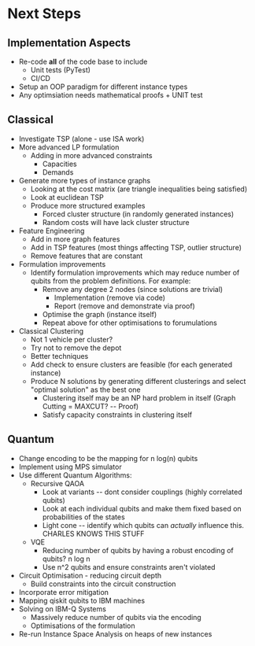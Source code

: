 # Next Steps

## Implementation Aspects

- Re-code **all** of the code base to include
  - Unit tests (PyTest)
  - CI/CD
- Setup an OOP paradigm for different instance types
- Any optimsiation needs mathematical proofs + UNIT test

## Classical

- Investigate TSP (alone - use ISA work)
- More advanced LP formulation
  - Adding in more advanced constraints
    - Capacities
    - Demands
- Generate more types of instance graphs
  - Looking at the cost matrix (are triangle inequalities being satisfied)
  - Look at euclidean TSP
  - Produce more structured examples
    - Forced cluster structure (in randomly generated instances)
    - Random costs will have lack cluster structure
- Feature Engineering
  - Add in more graph features
  - Add in TSP features (most things affecting TSP, outlier structure)
  - Remove features that are constant
- Formulation improvements
  - Identify formulation improvements which may reduce number of qubits from the problem definitions. For example:
    - Remove any degree 2 nodes (since solutions are trivial)
      - Implementation (remove via code)
      - Report (remove and demonstrate via proof)
    - Optimise the graph (instance itself)
    - Repeat above for other optimisations to forumulations
- Classical Clustering
  - Not 1 vehicle per cluster?
  - Try not to remove the depot
  - Better techniques
  - Add check to ensure clusters are feasible (for each generated instance)
  - Produce N solutions by generating different clusterings and select "optimal solution" as the best one
    - Clustering itself may be an NP hard problem in itself (Graph Cutting = MAXCUT? -- Proof)
    - Satisfy capacity constraints in clustering itself

## Quantum

- Change encoding to be the mapping for n log(n) qubits
- Implement using MPS simulator
- Use different Quantum Algorithms:
  - Recursive QAOA
    - Look at variants -- dont consider couplings (highly correlated qubits)
    - Look at each individual qubits and make them fixed based on probabilities of the states
    - Light cone -- identify which qubits can _actually_ influence this. CHARLES KNOWS THIS STUFF
  - VQE
    - Reducing number of qubits by having a robust encoding of qubits? n log n
    - Use n^2 qubits and ensure constraints aren't violated
- Circuit Optimisation - reducing circuit depth
  - Build constraints into the circuit construction
- Incorporate error mitigation
- Mapping qiskit qubits to IBM machines
- Solving on IBM-Q Systems
  - Massively reduce number of qubits via the encoding
  - Optimisations of the formulation
- Re-run Instance Space Analysis on heaps of new instances
